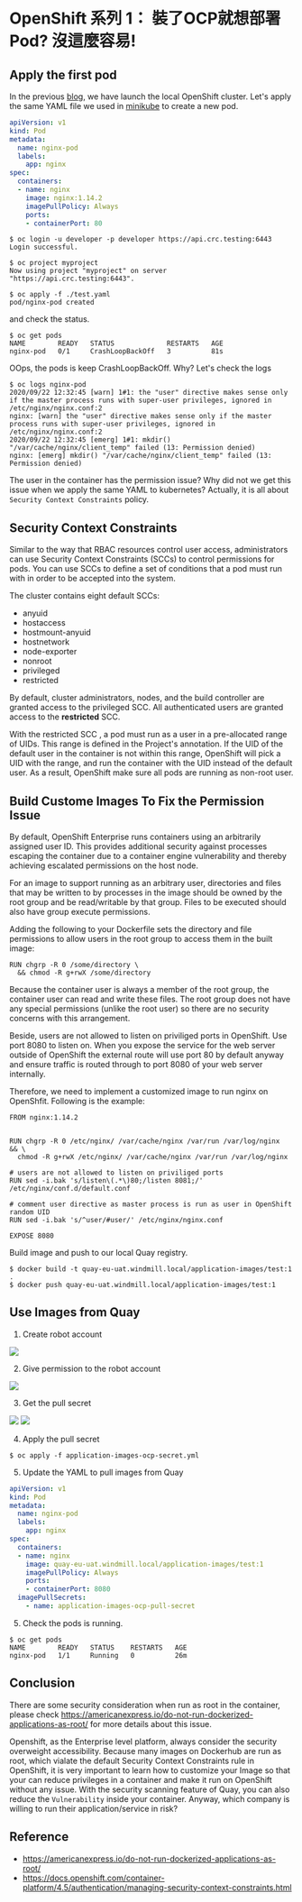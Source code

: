 
OpenShift 系列 1： 裝了OCP就想部署Pod? 沒這麼容易!
========================================

Apply the first pod
-------------------------------

In the previous [blog](), we have launch the local OpenShift cluster.
Let's apply the same YAML file we used in [minikube]() to create a new pod.

```yaml
apiVersion: v1
kind: Pod
metadata:
  name: nginx-pod
  labels:
    app: nginx
spec:
  containers:
  - name: nginx
    image: nginx:1.14.2
    imagePullPolicy: Always
    ports:
    - containerPort: 80
```

```
$ oc login -u developer -p developer https://api.crc.testing:6443
Login successful.

$ oc project myproject
Now using project "myproject" on server "https://api.crc.testing:6443".

$ oc apply -f ./test.yaml
pod/nginx-pod created

```

and check the status.

```
$ oc get pods
NAME        READY   STATUS             RESTARTS   AGE
nginx-pod   0/1     CrashLoopBackOff   3          81s
```

OOps, the pods is keep CrashLoopBackOff. Why? Let's check the logs

```
$ oc logs nginx-pod
2020/09/22 12:32:45 [warn] 1#1: the "user" directive makes sense only if the master process runs with super-user privileges, ignored in /etc/nginx/nginx.conf:2
nginx: [warn] the "user" directive makes sense only if the master process runs with super-user privileges, ignored in /etc/nginx/nginx.conf:2
2020/09/22 12:32:45 [emerg] 1#1: mkdir() "/var/cache/nginx/client_temp" failed (13: Permission denied)
nginx: [emerg] mkdir() "/var/cache/nginx/client_temp" failed (13: Permission denied)

```

The user in the container has the permission issue? Why did not we get this issue when we apply the same YAML to kubernetes? Actually, it is all about ``Security Context Constraints`` policy.



Security Context Constraints
----------------------------

Similar to the way that RBAC resources control user access, administrators can use Security Context Constraints (SCCs) to control permissions for pods. You can use SCCs to define a set of conditions that a pod must run with in order to be accepted into the system.

The cluster contains eight default SCCs:

- anyuid
- hostaccess
- hostmount-anyuid
- hostnetwork
- node-exporter
- nonroot
- privileged
- restricted


By default, cluster administrators, nodes, and the build controller are granted access to the privileged SCC. All authenticated users are granted access to the **restricted** SCC.

With the restricted SCC , a pod must run as a user in a pre-allocated range of UIDs. This range is defined in the Project's annotation. If the UID of the default user in the container is not within this range, OpenShift will pick a UID with the range, and run the container with the UID instead of the default user. As a result, OpenShift make sure all pods are running as non-root user.


Build Custome Images To Fix the Permission Issue
------------------------------------------------

By default, OpenShift Enterprise runs containers using an arbitrarily assigned user ID. This provides additional security against processes escaping the container due to a container engine vulnerability and thereby achieving escalated permissions on the host node.

For an image to support running as an arbitrary user, directories and files that may be written to by processes in the image should be owned by the root group and be read/writable by that group. Files to be executed should also have group execute permissions.

Adding the following to your Dockerfile sets the directory and file permissions to allow users in the root group to access them in the built image:

```
RUN chgrp -R 0 /some/directory \
  && chmod -R g+rwX /some/directory
```

Because the container user is always a member of the root group, the container user can read and write these files. The root group does not have any special permissions (unlike the root user) so there are no security concerns with this arrangement.


Beside, users are not allowed to listen on priviliged ports in OpenShift. Use port 8080 to listen on. When you expose the service for the web server outside of OpenShift the external route will use port 80 by default anyway and ensure traffic is routed through to port 8080 of your web server internally.


Therefore, we need to implement a customized image to run nginx on OpenShfit. Following is the example:

```
FROM nginx:1.14.2


RUN chgrp -R 0 /etc/nginx/ /var/cache/nginx /var/run /var/log/nginx  && \ 
  chmod -R g+rwX /etc/nginx/ /var/cache/nginx /var/run /var/log/nginx

# users are not allowed to listen on priviliged ports
RUN sed -i.bak 's/listen\(.*\)80;/listen 8081;/' /etc/nginx/conf.d/default.conf

# comment user directive as master process is run as user in OpenShift random UID
RUN sed -i.bak 's/^user/#user/' /etc/nginx/nginx.conf

EXPOSE 8080
```

Build image and push to our local Quay registry.

```
$ docker build -t quay-eu-uat.windmill.local/application-images/test:1 .
$ docker push quay-eu-uat.windmill.local/application-images/test:1
```


Use Images from Quay
----------------------

1) Create robot account


![](images/04_OCP_INTRO/quay_1.png)


2) Give permission to the robot account

![](images/04_OCP_INTRO/quay_2.png)

3) Get the pull secret

![](images/04_OCP_INTRO/quay_3.png)
![](images/04_OCP_INTRO/quay_4.png)

4) Apply the pull secret

```
$ oc apply -f application-images-ocp-secret.yml
```


5) Update the YAML to pull images from Quay

```YAML
apiVersion: v1
kind: Pod
metadata:
  name: nginx-pod
  labels:
    app: nginx
spec:
  containers:
  - name: nginx
    image: quay-eu-uat.windmill.local/application-images/test:1
    imagePullPolicy: Always
    ports:
    - containerPort: 8080
  imagePullSecrets:
    - name: application-images-ocp-pull-secret
```

5) Check the pods is running.

```
$ oc get pods
NAME        READY   STATUS    RESTARTS   AGE
nginx-pod   1/1     Running   0          26m
```


Conclusion
-----------
There are some security consideration when run as root in the container, please check https://americanexpress.io/do-not-run-dockerized-applications-as-root/ for more details about this issue.

Openshift, as the Enterprise level platform, always consider the security overweight accessibility. Because many images on Dockerhub are run as root, which vialate the default Security Context Constraints rule in OpenShift, it is very important to learn how to customize your Image so that your can reduce privileges in a container and make it run on OpenShift without any issue. With the security scanning feature of Quay, you can also reduce the ``Vulnerability`` inside your container. Anyway, which company is willing to run their application/service in risk?


Reference
---------
- https://americanexpress.io/do-not-run-dockerized-applications-as-root/
- https://docs.openshift.com/container-platform/4.5/authentication/managing-security-context-constraints.html 




